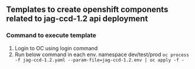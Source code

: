 ## Templates to create openshift components related to jag-ccd-1.2 api deployment

### Command to execute template
1) Login to OC using login command
2) Run below command in each env. namespace dev/test/prod
   ``oc process -f jag-ccd-1.2.yaml --param-file=jag-ccd-1.2.env | oc apply -f -``
